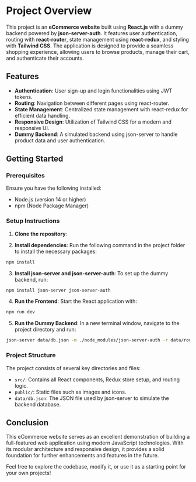 # Project Overview

This project is an **eCommerce website** built using **React.js** with a dummy backend powered by **json-server-auth**. It features user authentication, routing with **react-router**, state management using **react-redux**, and styling with **Tailwind CSS**. The application is designed to provide a seamless shopping experience, allowing users to browse products, manage their cart, and authenticate their accounts.

## Features

- **Authentication**: User sign-up and login functionalities using JWT tokens.
- **Routing**: Navigation between different pages using react-router.
- **State Management**: Centralized state management with react-redux for efficient data handling.
- **Responsive Design**: Utilization of Tailwind CSS for a modern and responsive UI.
- **Dummy Backend**: A simulated backend using json-server to handle product data and user authentication.

## Getting Started

### Prerequisites

Ensure you have the following installed:

- Node.js (version 14 or higher)
- npm (Node Package Manager)

### Setup Instructions

1. **Clone the repository**:

2. **Install dependencies**:
   Run the following command in the project folder to install the necessary packages:

```bash
npm install
```

3. **Install json-server and json-server-auth**:
   To set up the dummy backend, run:

```bash
npm install json-server json-server-auth
```

4. **Run the Frontend**:
   Start the React application with:

```bash
npm run dev
```

5. **Run the Dummy Backend**:
   In a new terminal window, navigate to the project directory and run:

```bash
json-server data/db.json -m ./node_modules/json-server-auth -r data/routes.json
```

### Project Structure

The project consists of several key directories and files:

- `src/`: Contains all React components, Redux store setup, and routing logic.
- `public/`: Static files such as images and icons.
- `data/db.json`: The JSON file used by json-server to simulate the backend database.

## Conclusion

This eCommerce website serves as an excellent demonstration of building a full-featured web application using modern JavaScript technologies. With its modular architecture and responsive design, it provides a solid foundation for further enhancements and features in the future.

Feel free to explore the codebase, modify it, or use it as a starting point for your own projects!
